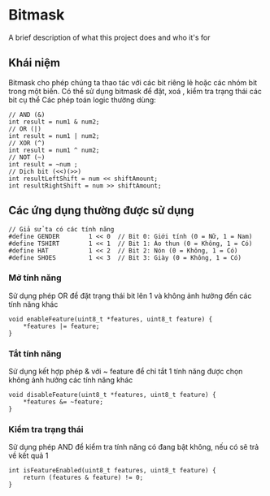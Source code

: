 
# Bitmask

A brief description of what this project does and who it's for


## Khái niệm
Bitmask cho phép chúng ta thao tác với các bit riêng lẻ hoặc các nhóm bit trong một biến. Có thể sử dụng bitmask để đặt, xoá , kiểm tra trạng thái các bit cụ thể 
Các phép toán logic thường dùng:
```
// AND (&)
int result = num1 & num2;
// OR (|)
int result = num1 | num2;
// XOR (^)
int result = num1 ^ num2;
// NOT (~)
int result = ~num ;
// Dịch bit (<<)(>>)
int resultLeftShift = num << shiftAmount;
int resultRightShift = num >> shiftAmount;
```


## Các ứng dụng thường được sử dụng
```
// Giả sử ta có các tính năng
#define GENDER        1 << 0  // Bit 0: Giới tính (0 = Nữ, 1 = Nam)
#define TSHIRT        1 << 1  // Bit 1: Áo thun (0 = Không, 1 = Có)
#define HAT           1 << 2  // Bit 2: Nón (0 = Không, 1 = Có)
#define SHOES         1 << 3  // Bit 3: Giày (0 = Không, 1 = Có)
```
### Mở tính năng
Sử dụng phép OR để đặt trạng thái bit lên 1 và không ảnh hưởng đến các tính năng khác
```
void enableFeature(uint8_t *features, uint8_t feature) {
    *features |= feature;
}
```
### Tắt tính năng
Sử dụng kết hợp phép & với ~ feature để chỉ tắt 1 tính năng được chọn không ảnh hưởng các tính năng khác 
```
void disableFeature(uint8_t *features, uint8_t feature) {
    *features &= ~feature;
}
```
### Kiểm tra trạng thái
Sử dụng phép AND để kiểm tra tính năng có đang bật không, nếu có sẽ trả về kết quả 1
```
int isFeatureEnabled(uint8_t features, uint8_t feature) {
    return (features & feature) != 0;
}
```
